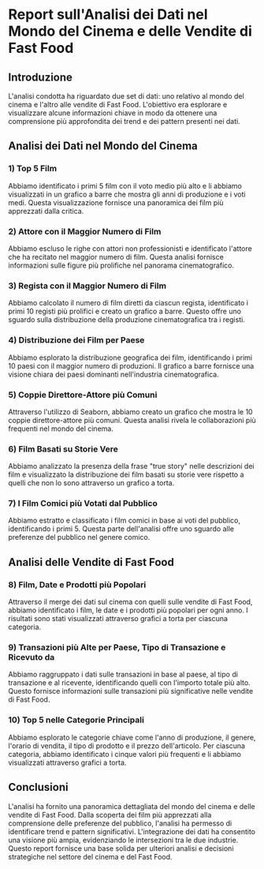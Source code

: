 # Report sull'Analisi dei Dati nel Mondo del Cinema e delle Vendite di Fast Food
## Introduzione

L'analisi condotta ha riguardato due set di dati: uno relativo al mondo del cinema e l'altro alle vendite di Fast Food. L'obiettivo era esplorare e visualizzare alcune informazioni chiave in modo da ottenere una comprensione più approfondita dei trend e dei pattern presenti nei dati.

## Analisi dei Dati nel Mondo del Cinema

### 1) Top 5 Film

Abbiamo identificato i primi 5 film con il voto medio più alto e li abbiamo visualizzati in un grafico a barre che mostra gli anni di produzione e i voti medi. Questa visualizzazione fornisce una panoramica dei film più apprezzati dalla critica.

### 2) Attore con il Maggior Numero di Film

Abbiamo escluso le righe con attori non professionisti e identificato l'attore che ha recitato nel maggior numero di film. Questa analisi fornisce informazioni sulle figure più prolifiche nel panorama cinematografico.

### 3) Regista con il Maggior Numero di Film

Abbiamo calcolato il numero di film diretti da ciascun regista, identificato i primi 10 registi più prolifici e creato un grafico a barre. Questo offre uno sguardo sulla distribuzione della produzione cinematografica tra i registi.

### 4) Distribuzione dei Film per Paese

Abbiamo esplorato la distribuzione geografica dei film, identificando i primi 10 paesi con il maggior numero di produzioni. Il grafico a barre fornisce una visione chiara dei paesi dominanti nell'industria cinematografica.

### 5) Coppie Direttore-Attore più Comuni

Attraverso l'utilizzo di Seaborn, abbiamo creato un grafico che mostra le 10 coppie direttore-attore più comuni. Questa analisi rivela le collaborazioni più frequenti nel mondo del cinema.

### 6) Film Basati su Storie Vere

Abbiamo analizzato la presenza della frase "true story" nelle descrizioni dei film e visualizzato la distribuzione dei film basati su storie vere rispetto a quelli che non lo sono attraverso un grafico a torta.

### 7) I Film Comici più Votati dal Pubblico

Abbiamo estratto e classificato i film comici in base ai voti del pubblico, identificando i primi 5. Questa parte dell'analisi offre uno sguardo alle preferenze del pubblico nel genere comico.

## Analisi delle Vendite di Fast Food

### 8) Film, Date e Prodotti più Popolari

Attraverso il merge dei dati sul cinema con quelli sulle vendite di Fast Food, abbiamo identificato i film, le date e i prodotti più popolari per ogni anno. I risultati sono stati visualizzati attraverso grafici a torta per ciascuna categoria.

### 9) Transazioni più Alte per Paese, Tipo di Transazione e Ricevuto da

Abbiamo raggruppato i dati sulle transazioni in base al paese, al tipo di transazione e al ricevente, identificando quelli con l'importo totale più alto. Questo fornisce informazioni sulle transazioni più significative nelle vendite di Fast Food.

### 10) Top 5 nelle Categorie Principali

Abbiamo esplorato le categorie chiave come l'anno di produzione, il genere, l'orario di vendita, il tipo di prodotto e il prezzo dell'articolo. Per ciascuna categoria, abbiamo identificato i cinque valori più frequenti e li abbiamo visualizzati attraverso grafici a torta.

## Conclusioni

L'analisi ha fornito una panoramica dettagliata del mondo del cinema e delle vendite di Fast Food. Dalla scoperta dei film più apprezzati alla comprensione delle preferenze del pubblico, l'analisi ha permesso di identificare trend e pattern significativi. L'integrazione dei dati ha consentito una visione più ampia, evidenziando le intersezioni tra le due industrie. Questo report fornisce una base solida per ulteriori analisi e decisioni strategiche nel settore del cinema e del Fast Food.
